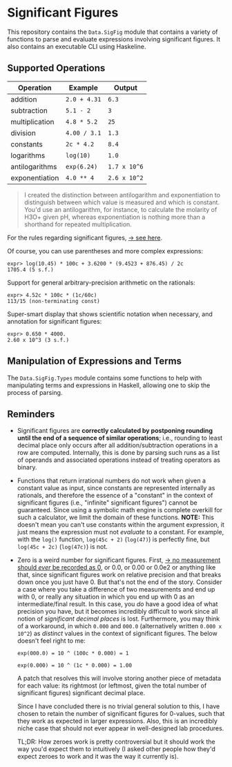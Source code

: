 # Significant Figures

This repository contains the `Data.SigFig` module that contains a variety of
functions to parse and evaluate expressions involving significant figures. It
also contains an executable CLI using Haskeline.

## Supported Operations

| Operation | Example | Output |
| --- | --- | --- |
| addition | `2.0 + 4.31` | `6.3` |
| subtraction | `5.1 - 2` | `3` |
| multiplication | `4.8 * 5.2` | `25` |
| division | `4.00 / 3.1` | `1.3` |
| constants | `2c * 4.2` | `8.4` |
| logarithms | `log(10)` | `1.0` |
| antilogarithms | `exp(6.24)` | `1.7 x 10^6` |
| exponentiation | `4.0 ** 4` | `2.6 x 10^2` |

> I created the distinction between antilogarithm and exponentiation to
> distinguish between which value is measured and which is constant. You'd use
> an antilogarithm, for instance, to calculate the molarity of H3O+ given pH,
> whereas exponentiation is nothing more than a shorthand for repeated
> multiplication.

For the rules regarding significant figures, [→ see here](http://cxp.cengage.com/contentservice/assets/owms01h/references/significantfigures/index.html).

Of course, you can use parentheses and more complex expressions:

```
expr> log(10.45) * 100c + 3.6200 * (9.4523 + 876.45) / 2c
1705.4 (5 s.f.)
```

Support for general arbitrary-precision arithmetic on the rationals:
```
expr> 4.52c * 100c * (1c/60c)
113/15 (non-terminating const)
```

Super-smart display that shows scientific notation when necessary, and
annotation for significant figures:
```
expr> 0.650 * 4000.
2.60 x 10^3 (3 s.f.)
```

## Manipulation of Expressions and Terms

The `Data.SigFig.Types` module contains some functions to help with
manipulating terms and expressions in Haskell, allowing one to skip the process
of parsing.

## Reminders

- Significant figures are **correctly calculated by postponing rounding until the
  end of a sequence of similar operations**; i.e., rounding to least decimal
  place only occurs after all addition/subtraction operations in a row are
  computed. Internally, this is done by parsing such runs as a list of operands
  and associated operations instead of treating operators as binary.

- Functions that return irrational numbers do not work when given a constant
  value as input, since constants are represented internally as rationals, and
  therefore the essence of a "constant" in the context of significant figures
  (i.e., "infinite" significant figures") cannot be guaranteed. Since using a
  symbolic math engine is complete overkill for such a calculator, we limit the
  domain of these functions. **NOTE:** This doesn't mean you can't use
  constants within the argument expression, it just means the expression must
  not _evaluate_ to a constant. For example, with the `log()` function,
  `log(45c + 2)` (`log(47)`) is perfectly fine, but `log(45c + 2c)` (`log(47c)`)
  is not.

- Zero is a weird number for significant figures. First, [→ no measurement
  should _ever_ be recorded as
  0](https://math.stackexchange.com/questions/2149316/how-many-significant-figures-in-0-0),
  or 0.0, or 0.00 or 0.0e2 or anything like that, since significant figures
  work on relative precision and that breaks down once you just have 0. But
  that's not the end of the story. Consider a case where you take a difference
  of two measurements and end up with 0, or really any situation in which you
  end up with 0 as an intermediate/final result. In this case, you _do_ have a
  good idea of what precision you have, but it becomes incredibly difficult to
  work since all notion of _significant decimal places_ is lost. Furthermore,
  you may think of a workaround, in which `0.000` and `000.0` (alternatively
  written `0.000 x 10^2`) as _distinct_ values in the context of significant
  figures. The below doesn't feel right to me:

  `exp(000.0) = 10 ^ (100c * 0.000) = 1`

  `exp(0.000) = 10 ^ (1c * 0.000) = 1.00`

  A patch that resolves this will involve storing another piece of metadata for
  each value: its rightmost (or leftmost, given the total number of significant
  figures) significant decimal place.

  Since I have concluded there is no trivial general solution to this, I
  have chosen to retain the number of significant figures for 0-values, such
  that they work as expected in larger expressions. Also, this is an incredibly
  niche case that should not ever appear in well-designed lab procedures.

  TL;DR: How zeroes work is pretty controversial but it should work the way
  you'd expect them to intuitively (I asked other people how they'd expect
  zeroes to work and it was the way it currently is).
